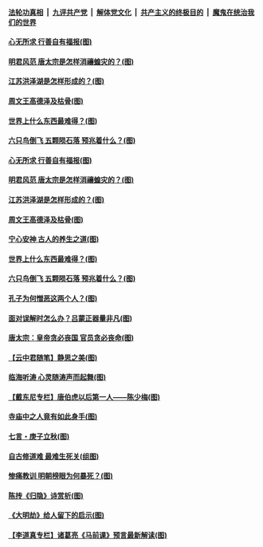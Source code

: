 

####  [法轮功真相](../../../../basic/blob/master/README.md?t=08121131) &nbsp;|&nbsp; [九评共产党](../../../../9ping.md/blob/master/README.md?t=08121131) &nbsp;|&nbsp; [解体党文化](../../../../jtdwh.md/blob/master/README.md?t=08121131)  &nbsp;|&nbsp; [共产主义的终极目的](../../../../gczydzjmd.md/blob/master/README.md?t=08121131) &nbsp;|&nbsp; [魔鬼在统治我们的世界](../../../../mgztzwmdsj.md/blob/master/README.md?t=08121131) 

#### [心无所求 行善自有福报(图)](../pages/p7/904367.md?t=08121131) 

#### [明君风范 唐太宗是怎样消禳蝗灾的？(图)](../pages/p7/942392.md?t=08121131) 

#### [江苏洪泽湖是怎样形成的？(图)](../pages/p7/942389.md?t=08121131) 

#### [周文王高德泽及枯骨(图)](../pages/p7/942198.md?t=08121131) 

#### [世界上什么东西最难得？(图)](../pages/p7/942446.md?t=08121131) 

#### [六只鸟倒飞 五颗陨石落 预兆着什么？(图)](../pages/p7/942391.md?t=08121131) 

#### [心无所求 行善自有福报(图)](../pages/p7/904367.md?t=08121131) 

#### [明君风范 唐太宗是怎样消禳蝗灾的？(图)](../pages/p7/942392.md?t=08121131) 

#### [江苏洪泽湖是怎样形成的？(图)](../pages/p7/942389.md?t=08121131) 

#### [周文王高德泽及枯骨(图)](../pages/p7/942198.md?t=08121131) 

#### [宁心安神 古人的养生之道(图)](../pages/p7/942390.md?t=08121131) 

#### [世界上什么东西最难得？(图)](../pages/p7/942446.md?t=08121131) 

#### [六只鸟倒飞 五颗陨石落 预兆着什么？(图)](../pages/p7/942391.md?t=08121131) 

#### [孔子为何憎恶这两个人？(图)](../pages/p7/942195.md?t=08121131) 

#### [面对误解时怎么办？吕蒙正器量非凡(图)](../pages/p7/942387.md?t=08121131) 

#### [唐太宗：皇帝贪必丧国 官员贪必丧命(图)](../pages/p7/942283.md?t=08121131) 

#### [【云中君随笔】静思之美(图)](../pages/p7/941751.md?t=08121131) 

#### [临海听涛 心灵随涛声而起舞(图)](../pages/p7/942047.md?t=08121131) 

#### [【戴东尼专栏】唐伯虎以后第一人——陈少梅(图)](../pages/p7/939491.md?t=08121131) 

#### [寺庙中之人竟有如此身手(图)](../pages/p7/942124.md?t=08121131) 

#### [七言・庚子立秋(图)](../pages/p7/942046.md?t=08121131) 

#### [自古修道难 最难生死关(组图)](../pages/p7/942059.md?t=08121131) 

#### [惨痛教训 明朝榜眼为何暴死？(图)](../pages/p7/941755.md?t=08121131) 

#### [陈抟《归隐》诗赏析(图)](../pages/p7/941961.md?t=08121131) 

#### [《大明劫》给人留下的启示(图)](../pages/p7/941959.md?t=08121131) 

#### [【李道真专栏】诸葛亮《马前课》预言最新解读(图)](../pages/p7/938454.md?t=08121131) 

